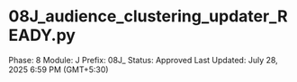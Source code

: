# 08J_audience_clustering_updater_READY.py

Phase: 8
Module: J
Prefix: 08J_
Status: Approved
Last Updated: July 28, 2025 6:59 PM (GMT+5:30)
